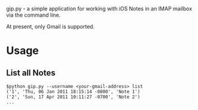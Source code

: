 gip.py - a simple application for working with iOS Notes in an IMAP
mailbox via the command line. 

At present, only Gmail is supported.

Usage
=====

List all Notes
--------------
    $python gip.py --username <your-gmail-address> list
    ('1', 'Thu, 06 Jan 2011 18:15:14 -0800', 'Note 1')
    ('2', 'Sun, 17 Apr 2011 10:11:27 -0700', 'Note 2')
    ...
